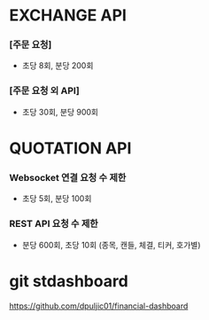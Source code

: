 # EXCHANGE API

### [주문 요청]
* 초당 8회, 분당 200회

### [주문 요청 외 API]
* 초당 30회, 분당 900회


# QUOTATION API

### Websocket 연결 요청 수 제한
* 초당 5회, 분당 100회

### REST API 요청 수 제한
* 분당 600회, 초당 10회 (종목, 캔들, 체결, 티커, 호가별)

# git stdashboard 
https://github.com/dpuljic01/financial-dashboard